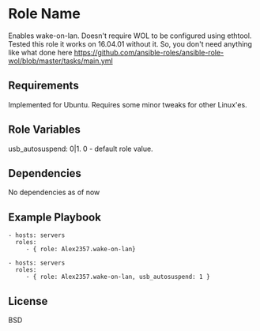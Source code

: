 Role Name
=========

Enables wake-on-lan. Doesn't require WOL to be configured using ethtool.
Tested this role it works on 16.04.01 without it. So, you don't need anything like
what done here https://github.com/ansible-roles/ansible-role-wol/blob/master/tasks/main.yml

Requirements
------------

Implemented for Ubuntu. Requires some minor tweaks for other Linux'es.

Role Variables
--------------

usb_autosuspend: 0|1. 0 - default role value.

Dependencies
------------

No dependencies as of now

Example Playbook
----------------

    - hosts: servers
      roles:
         - { role: Alex2357.wake-on-lan}

    - hosts: servers
      roles:
         - { role: Alex2357.wake-on-lan, usb_autosuspend: 1 }

License
-------

BSD

